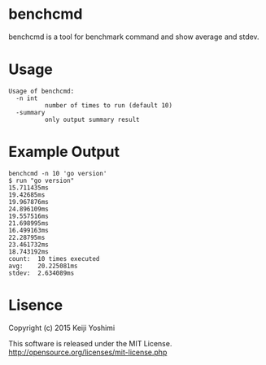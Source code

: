 benchcmd
===========

benchcmd is a tool for benchmark command and show average and stdev.

# Usage

```
Usage of benchcmd:
  -n int
          number of times to run (default 10)
  -summary
          only output summary result
```

# Example Output

```
benchcmd -n 10 'go version'
$ run "go version"
15.711435ms
19.42685ms
19.967876ms
24.896109ms
19.557516ms
21.698995ms
16.499163ms
22.28795ms
23.461732ms
18.743192ms
count:  10 times executed
avg:    20.225081ms
stdev:  2.634089ms
```

# Lisence

Copyright (c) 2015 Keiji Yoshimi

This software is released under the MIT License. http://opensource.org/licenses/mit-license.php
